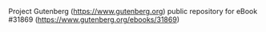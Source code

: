 Project Gutenberg (https://www.gutenberg.org) public repository for eBook #31869 (https://www.gutenberg.org/ebooks/31869)
